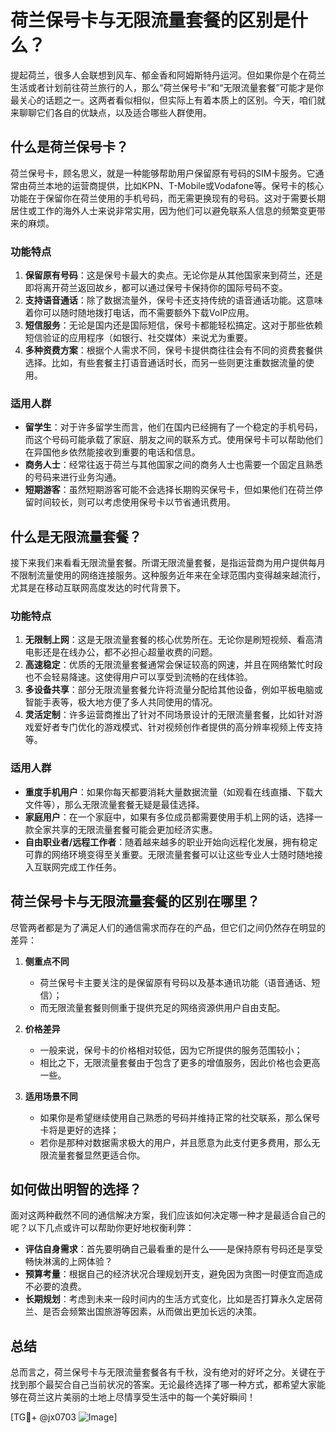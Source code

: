 # 荷兰保号卡与无限流量套餐的区别是什么？

提起荷兰，很多人会联想到风车、郁金香和阿姆斯特丹运河。但如果你是个在荷兰生活或者计划前往荷兰旅行的人，那么“荷兰保号卡”和“无限流量套餐”可能才是你最关心的话题之一。这两者看似相似，但实际上有着本质上的区别。今天，咱们就来聊聊它们各自的优缺点，以及适合哪些人群使用。

## 什么是荷兰保号卡？

荷兰保号卡，顾名思义，就是一种能够帮助用户保留原有号码的SIM卡服务。它通常由荷兰本地的运营商提供，比如KPN、T-Mobile或Vodafone等。保号卡的核心功能在于保留你在荷兰使用的手机号码，而无需更换现有的号码。这对于需要长期居住或工作的海外人士来说非常实用，因为他们可以避免联系人信息的频繁变更带来的麻烦。

### 功能特点

1. **保留原有号码**：这是保号卡最大的卖点。无论你是从其他国家来到荷兰，还是即将离开荷兰返回故乡，都可以通过保号卡保持你的国际号码不变。
2. **支持语音通话**：除了数据流量外，保号卡还支持传统的语音通话功能。这意味着你可以随时随地拨打电话，而不需要额外下载VoIP应用。
3. **短信服务**：无论是国内还是国际短信，保号卡都能轻松搞定。这对于那些依赖短信验证的应用程序（如银行、社交媒体）来说尤为重要。
4. **多种资费方案**：根据个人需求不同，保号卡提供商往往会有不同的资费套餐供选择。比如，有些套餐主打语音通话时长，而另一些则更注重数据流量的使用。

### 适用人群

- **留学生**：对于许多留学生而言，他们在国内已经拥有了一个稳定的手机号码，而这个号码可能承载了家庭、朋友之间的联系方式。使用保号卡可以帮助他们在异国他乡依然能接收到重要的电话和信息。
- **商务人士**：经常往返于荷兰与其他国家之间的商务人士也需要一个固定且熟悉的号码来进行业务沟通。
- **短期游客**：虽然短期游客可能不会选择长期购买保号卡，但如果他们在荷兰停留时间较长，则可以考虑使用保号卡以节省通讯费用。

## 什么是无限流量套餐？

接下来我们来看看无限流量套餐。所谓无限流量套餐，是指运营商为用户提供每月不限制流量使用的网络连接服务。这种服务近年来在全球范围内变得越来越流行，尤其是在移动互联网高度发达的时代背景下。

### 功能特点

1. **无限制上网**：这是无限流量套餐的核心优势所在。无论你是刷短视频、看高清电影还是在线办公，都不必担心超量收费的问题。
2. **高速稳定**：优质的无限流量套餐通常会保证较高的网速，并且在网络繁忙时段也不会轻易降速。这使得用户可以享受到流畅的在线体验。
3. **多设备共享**：部分无限流量套餐允许将流量分配给其他设备，例如平板电脑或智能手表等，极大地方便了多人共同使用的情况。
4. **灵活定制**：许多运营商推出了针对不同场景设计的无限流量套餐，比如针对游戏爱好者专门优化的游戏模式、针对视频创作者提供的高分辨率视频上传支持等。

### 适用人群

- **重度手机用户**：如果你每天都要消耗大量数据流量（如观看在线直播、下载大文件等），那么无限流量套餐无疑是最佳选择。
- **家庭用户**：在一个家庭中，如果有多位成员都需要使用手机上网的话，选择一款全家共享的无限流量套餐可能会更加经济实惠。
- **自由职业者/远程工作者**：随着越来越多的职业开始向远程化发展，拥有稳定可靠的网络环境变得至关重要。无限流量套餐可以让这些专业人士随时随地接入互联网完成工作任务。

## 荷兰保号卡与无限流量套餐的区别在哪里？

尽管两者都是为了满足人们的通信需求而存在的产品，但它们之间仍然存在明显的差异：

1. **侧重点不同**
   - 荷兰保号卡主要关注的是保留原有号码以及基本通讯功能（语音通话、短信）；
   - 而无限流量套餐则侧重于提供充足的网络资源供用户自由支配。

2. **价格差异**
   - 一般来说，保号卡的价格相对较低，因为它所提供的服务范围较小；
   - 相比之下，无限流量套餐由于包含了更多的增值服务，因此价格也会更高一些。

3. **适用场景不同**
   - 如果你是希望继续使用自己熟悉的号码并维持正常的社交联系，那么保号卡将是更好的选择；
   - 若你是那种对数据需求极大的用户，并且愿意为此支付更多费用，那么无限流量套餐显然更适合你。

## 如何做出明智的选择？

面对这两种截然不同的通信解决方案，我们应该如何决定哪一种才是最适合自己的呢？以下几点或许可以帮助你更好地权衡利弊：

- **评估自身需求**：首先要明确自己最看重的是什么——是保持原有号码还是享受畅快淋漓的上网体验？
- **预算考量**：根据自己的经济状况合理规划开支，避免因为贪图一时便宜而造成不必要的浪费。
- **长期规划**：考虑到未来一段时间内的生活方式变化，比如是否打算永久定居荷兰、是否会频繁出国旅游等因素，从而做出更加长远的决策。

## 总结

总而言之，荷兰保号卡与无限流量套餐各有千秋，没有绝对的好坏之分。关键在于找到那个最契合自己当前状况的答案。无论最终选择了哪一种方式，都希望大家能够在荷兰这片美丽的土地上尽情享受生活中的每一个美好瞬间！

[TG💪+ @jx0703 ![Image](https://github.com/user-attachments/assets/dbca1d08-cadb-493c-b0ec-ad6f7a83f270)]